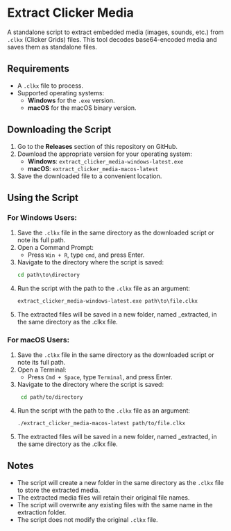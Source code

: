 # Extract Clicker Media

A standalone script to extract embedded media (images, sounds, etc.) from `.clkx` (Clicker Grids) files. This tool decodes base64-encoded media and saves them as standalone files.

## Requirements

- A `.clkx` file to process.
- Supported operating systems:
  - **Windows** for the `.exe` version.
  - **macOS** for the macOS binary version.

## Downloading the Script

1. Go to the **Releases** section of this repository on GitHub.
2. Download the appropriate version for your operating system:
   - **Windows**: `extract_clicker_media-windows-latest.exe`
   - **macOS**: `extract_clicker_media-macos-latest`
3. Save the downloaded file to a convenient location.

## Using the Script

### For Windows Users:

1. Save the `.clkx` file in the same directory as the downloaded script or note its full path.
2. Open a Command Prompt:
   - Press `Win + R`, type `cmd`, and press Enter.
3. Navigate to the directory where the script is saved:
   ```cmd
   cd path\to\directory
4. Run the script with the path to the `.clkx` file as an argument:
   ```cmd
   extract_clicker_media-windows-latest.exe path\to\file.clkx
   ```
5.	The extracted files will be saved in a new folder, named <filename>_extracted, in the same directory as the .clkx file.

### For macOS Users:

1. Save the `.clkx` file in the same directory as the downloaded script or note its full path.  
2. Open a Terminal:
   - Press `Cmd + Space`, type `Terminal`, and press Enter.
3. Navigate to the directory where the script is saved:
   ```bash
    cd path/to/directory
    ```
4. Run the script with the path to the `.clkx` file as an argument:
    ```bash
    ./extract_clicker_media-macos-latest path/to/file.clkx
    ```
5. The extracted files will be saved in a new folder, named <filename>_extracted, in the same directory as the .clkx file.

## Notes

- The script will create a new folder in the same directory as the `.clkx` file to store the extracted media.
- The extracted media files will retain their original file names.
- The script will overwrite any existing files with the same name in the extraction folder.
- The script does not modify the original `.clkx` file.

